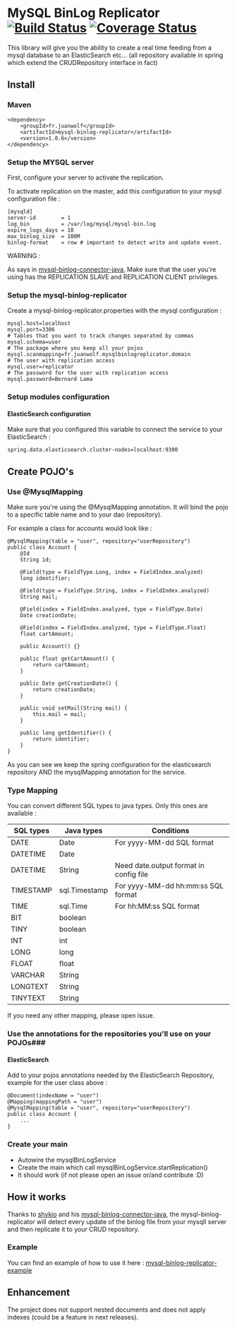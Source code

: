 # MySQL BinLog Replicator  [![Build Status](https://travis-ci.org/juanwolf/mysql-binlog-replicator.svg?branch=master)](https://travis-ci.org/juanwolf/mysql-binlog-replicator) [![Coverage Status](https://coveralls.io/repos/juanwolf/mysql-binlog-replicator/badge.svg?branch=master&service=github)](https://coveralls.io/github/juanwolf/mysql-binlog-replicator?branch=master)

This library will give you the ability to create a real time feeding from a mysql database to an ElasticSearch etc...
(all repository available in spring which extend the CRUDRepository interface in fact)

## Install ##

### Maven ###

    <dependency>
        <groupId>fr.juanwolf</groupId>
        <artifactId>mysql-binlog-replicator</artifactId>
        <version>1.0.6</version>
    </dependency>

### Setup the MYSQL server ###

First, configure your server to activate the replication.

To activate replication on the master, add this configuration to your mysql configuration file :

    [mysqld]
    server-id        = 1
    log_bin          = /var/log/mysql/mysql-bin.log
    expire_logs_days = 10
    max_binlog_size  = 100M
    binlog-format    = row # important to detect write and update event.


WARNING :
 
 As says in [mysql-binlog-connector-java](https://github.com/shyiko/mysql-binlog-connector-java#tapping-into-mysql-replication-stream), 
 Make sure that the user you're using has the REPLICATION SLAVE and REPLICATION CLIENT privileges.

### Setup the mysql-binlog-replicator ###

Create a mysql-binlog-replicator.properties with the mysql configuration :
    
    
    mysql.host=localhost
    mysql.port=3306
    # Tables that you want to track changes separated by commas
    mysql.schema=user
    # The package where you keep all your pojos
    mysql.scanmapping=fr.juanwolf.mysqlbinlogreplicator.domain
    # The user with replication access
    mysql.user=replicator
    # The password for the user with replication access
    mysql.password=Bernard Lama
    
### Setup modules configuration ###

#### ElasticSearch configuration ####

Make sure that you configured this variable to connect the service to your ElasticSearch :
    
    spring.data.elasticsearch.cluster-nodes=localhost:9300
    
    
## Create POJO's ##

### Use @MysqlMapping ###

Make sure you're using the @MysqlMapping annotation. It will bind the pojo to a specific table name and to your dao (repository).

For example a class for accounts would look like :
 
    @MysqlMapping(table = "user", repository="userRepository")
    public class Account {
        @Id
        String id;
    
        @Field(type = FieldType.Long, index = FieldIndex.analyzed)
        long identifier;
    
        @Field(type = FieldType.String, index = FieldIndex.analyzed)
        String mail;
    
        @Field(index = FieldIndex.analyzed, type = FieldType.Date)
        Date creationDate;
    
        @Field(index = FieldIndex.analyzed, type = FieldType.Float)
        float cartAmount;
    
        public Account() {}
    
        public float getCartAmount() {
            return cartAmount;
        }
    
        public Date getCreationDate() {
            return creationDate;
        }
    
        public void setMail(String mail) {
            this.mail = mail;
        }
    
        public long getIdentifier() {
            return identifier;
        }
    }

As you can see we keep the spring configuration for the elasticsearch repository AND the mysqlMapping annotation for the service.

### Type Mapping ###

You can convert different SQL types to java types. Only this ones are available :

| SQL types  | Java types       | Conditions                             | 
|------------|------------------|----------------------------------------|
| DATE       |  Date            | For yyyy-MM-dd SQL format              |
| DATETIME   |  Date            |                                        |
| DATETIME   |  String          | Need date.output format in config file |
| TIMESTAMP  |  sql.Timestamp   | For yyyy-MM-dd hh:mm:ss SQL format     |
| TIME       |  sql.Time        | For hh:MM:ss SQL format                |
| BIT        |  boolean         |                                        |
| TINY       |  boolean         |                                        |
| INT        |  int             |                                        |
| LONG       |  long            |                                        |
| FLOAT      |  float           |                                        |
| VARCHAR    |  String          |                                        |
| LONGTEXT   |  String          |                                        |
| TINYTEXT   |  String          |                                        |
    
If you need any other mapping, please open issue.

### Use the annotations for the repositories you'll use on your POJOs###

#### ElasticSearch ####

Add to your pojos annotations needed by the ElasticSearch Repository, example for the user class above :

    @Document(indexName = "user")
    @Mapping(mappingPath = "user")
    @MysqlMapping(table = "user", repository="userRepository")
    public class Account {
        ...
    }

### Create your main ###

- Autowire the mysqlBinLogService
- Create the main which call mysqlBinLogService.startReplication()
- It should work (if not please open an issue or/and contribute :D)
    
## How it works ##

Thanks to [shykio](https://github.com/shyiko) and his [mysql-binlog-connector-java](https://github.com/shyiko/mysql-binlog-connector-java), the mysql-binlog-replicator will detect every update of the binlog file from your mysqll server and then replicate it to your CRUD repository.
 
### Example ###

You can find an example of how to use it here : [mysql-binlog-replicator-example](http://github.com/juanwolf/mysql-binlog-replicator-example)

## Enhancement ##

The project does not support nested documents and does not apply indexes (could be a feature in next releases).
